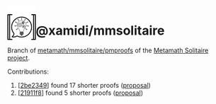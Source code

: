 <img align="left" src="img/icon-readme.png">

# @xamidi/mmsolitaire

Branch of [metamath/mmsolitaire/pmproofs](https://us.metamath.org/mmsolitaire/pmproofs.txt) of the [Metamath Solitaire project](https://us.metamath.org/mmsolitaire/mms.html).

Contributions:
1. [[2be2349](https://github.com/xamidi/mmsolitaire/commit/2be2349a5621eaaee5d5940e98202bd265c9d50a)] found 17 shorter proofs ([proposal](https://groups.google.com/g/metamath/c/v0p86y5b-m0/m/REQMAbUfCAAJ))
2. [[21911f8](https://github.com/xamidi/mmsolitaire/commit/21911f8de1de822697d4576f800f97afcb61d7b9)] found 5 shorter proofs ([proposal](https://groups.google.com/g/metamath/c/v0p86y5b-m0/m/vczj35-uAAAJ))
